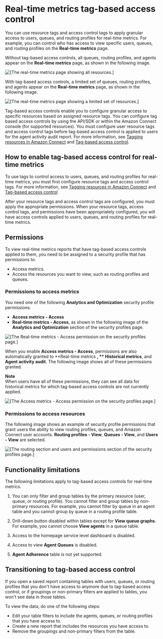 # Real\-time metrics tag\-based access control<a name="rtm-tag-based-access-control"></a>

You can use resource tags and access control tags to apply granular access to users, queues, and routing profiles for real\-time metrics\. For example, you can control who has access to view specific users, queues, and routing profiles on the **Real\-time metrics** page\. 

Without tag\-based access controls, all queues, routing profiles, and agents appear on the **Real\-time metrics** page, as shown in the following image\.

![\[The real-time metrics page showing all resources.\]](http://docs.aws.amazon.com/connect/latest/adminguide/images/tag-based-access-control-metrics-without.png)

With tag\-based access controls, a limited set of queues, routing profiles, and agents appear on the **Real\-time metrics** page, as shown in the following image\.

![\[The real-time metrics page showing a limited set of resources.\]](http://docs.aws.amazon.com/connect/latest/adminguide/images/tag-based-access-control-metrics-with.png)

Tag\-based access controls enable you to configure granular access to specific resources based on assigned resource tags\. You can configure tag based access controls by using the API/SDK or within the Amazon Connect console \(for supported resources\)\. You must configure user resource tags and access control tags before tag\-based access control is applied to users for the agent activity audit report\. For more information, see [Tagging resources in Amazon Connect](tagging.md) and [Tag\-based access control](tag-based-access-control.md)\. 

## How to enable tag\-based access control for real\-time metrics<a name="rtm-tag-based-access-control-how-to-enable"></a>

To use tags to control access to users, queues, and routing profiles for real\-time metrics, you must first configure resource tags and access control tags\. For more information, see [Tagging resources in Amazon Connect](tagging.md) and [Tag\-based access control](tag-based-access-control.md)

After your resource tags and access control tags are configured, you must apply the appropriate permissions\. When your resource tags, access control tags, and permissions have been appropriately configured, you will have access controls applied to users, queues, and routing profiles for real\-time metrics\.

## Permissions<a name="rtm-tag-based-access-control-permissions"></a>

To view real\-time metrics reports that have tag\-based access controls applied to them, you need to be assigned to a security profile that has permissions to: 
+ Access metrics\.
+ Access the resources you want to view, such as routing profiles and queues\.

### Permissions to access metrics<a name="tag-metrics"></a>

You need one of the following **Analytics and Optimization** security profile permissions: 
+ **Access metrics \- Access**
+ **Real\-time metrics \- Access**, as shown in the following image of the **Analytics and Optimization** section of the security profiles page\.

![\[The Real-time metrics - Access permission on the security profiles page.\]](http://docs.aws.amazon.com/connect/latest/adminguide/images/rtm-tag-based-access-control-perm.png)

When you enable **Access metrics \- Access**, permissions are also automatically granted to **Real\-time metrics **, ** Historical metrics**, and **Agent activity audit**\. The following image shows all of these permissions granted\.

**Note**  
When users have all of these permissions, they can see all data for historical metrics for which  tag\-based access controls are not currently applied\.

![\[The Access metrics - Access permission on the security profiles page.\]](http://docs.aws.amazon.com/connect/latest/adminguide/images/rtm-tag-based-access-control-perm-2.png)

### Permissions to access resources<a name="tag-metrics"></a>

The following image shows an example of security profile permissions that grant users the ability to view routing profiles, queues, and Amazon Connect user accounts\. **Routing profiles \- View**, **Queues \- View**, and **Users \- View** are selected\.

![\[The routing section and users and permissions section of the security profiles page.\]](http://docs.aws.amazon.com/connect/latest/adminguide/images/rtm-tag-based-access-control-perm-3.png)

## Functionality limitations<a name="rtm-tag-based-access-control-limitations"></a>

The following limitations apply to tag\-based access controls for real\-time metrics\.

1. You can only filter and group tables by the primary resource \(user, queue, or routing profile\)\. You cannot filter and group tables by non\-primary resources\. For example, you cannot filter by queue in an agent table and you cannot group by queue in a routing profile table\.

1. Drill\-down button disabled within tables except for **View queue graphs**\. For example, you cannot choose **View agents** in a queue table\.

1. Access to the homepage service level dashboard is disabled\.

1. Access to view **Agent Queues** is disabled\.

1. **Agent Adherence** table is not yet  supported\.

## Transitioning to tag\-based access control<a name="rtm-tag-based-access-control-transitioning"></a>

If you open a saved report containing tables with users, queues, or routing profiles that you don't have access to anymore due to tag\-based access control, or if groupings or non\-primary filters are applied to tables, you won't see data in those tables\. 

To view the data, do one of the following steps:
+ Edit your table filters to include the agents, queues, or routing profiles that you have access to\.
+ Create a new report that includes the resources you have access to\.
+ Remove the groupings and non\-primary filters from the table\.